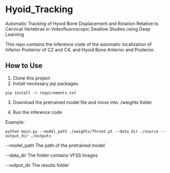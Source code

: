 # Hyoid_Tracking

Automatic Tracking of Hyoid Bone Displacement and Rotation Relative to Cervical Vertebrae in Videofluoroscopic Swallow
Studies using Deep Learning

This repo contains the inference code of the automatic localization of Inferior Posterior of C2 and C4, and Hyoid Bone
Anterior and Posterior.

## How to Use

1. Clone this project
2. Install necessary pip packages.

```commandline
pip install -r requirements.txt
```
3. Download the pretrained model file and move into ./weights folder

3. Run the inference code

Example:

```
python main.py --model_path ./weights/fhrnet.pt --data_dir ./source --output_dir ./outputs
```

--model_path The path of the pretrained model

--data_dir The folder contains VFSS Images

--output_dir The results folder

